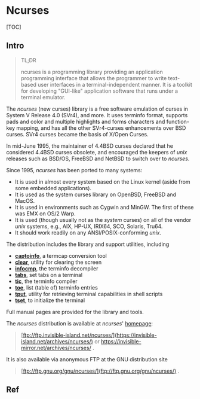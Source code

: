 # Ncurses

[TOC]



## Intro

> TL;DR
>
> ncurses is a programming library providing an application programming interface that allows the programmer to write text-based user interfaces in a terminal-independent manner. It is a toolkit for developing "GUI-like" application software that runs under a terminal emulator.

The *ncurses* (new curses) library is a free software emulation of curses in System V Release 4.0 (SVr4), and more. It uses terminfo format, supports pads and color and multiple highlights and forms characters and function-key mapping, and has all the other SVr4-curses enhancements over BSD curses. SVr4 curses became the basis of X/Open Curses.

In mid-June 1995, the maintainer of 4.4BSD curses declared that he considered 4.4BSD curses obsolete, and encouraged the keepers of *unix* releases such as BSD/OS, FreeBSD and NetBSD to switch over to *ncurses*.

Since 1995, *ncurses* has been ported to many systems:

- It is used in almost every system based on the Linux kernel (aside from some embedded applications).
- It is used as the system curses library on OpenBSD, FreeBSD and MacOS.
- It is used in environments such as Cygwin and MinGW. The first of these was EMX on OS/2 Warp.
- It is used (though usually not as the *system* curses) on all of the vendor *unix* systems, e.g., AIX, HP-UX, IRIX64, SCO, Solaris, Tru64.
- It should work readily on any ANSI/POSIX-conforming *unix*.

The distribution includes the library and support utilities, including

- [**captoinfo**](https://invisible-island.net/ncurses/man/captoinfo.1m.html), a termcap conversion tool
- [**clear**](https://invisible-island.net/ncurses/man/clear.1.html), utility for clearing the screen
- [**infocmp**](https://invisible-island.net/ncurses/man/infocmp.1m.html), the terminfo decompiler
- [**tabs**](https://invisible-island.net/ncurses/man/tabs.1.html), set tabs on a terminal
- [**tic**](https://invisible-island.net/ncurses/man/tic.1m.html), the terminfo compiler
- [**toe**](https://invisible-island.net/ncurses/man/toe.1m.html), list (table of) terminfo entries
- [**tput**](https://invisible-island.net/ncurses/man/tput.1.html), utility for retrieving terminal capabilities in shell scripts
- [**tset**](https://invisible-island.net/ncurses/man/tset.1.html), to initialize the terminal

Full manual pages are provided for the library and tools.

The *ncurses* distribution is available at *ncurses*' [homepage](https://invisible-island.net/ncurses/):

> [ftp://ftp.invisible-island.net/ncurses/](https://invisible-island.net/archives/ncurses/) or
> https://invisible-mirror.net/archives/ncurses/ .

It is also available via anonymous FTP at the GNU distribution site

> [ftp://ftp.gnu.org/gnu/ncurses/](ftp://ftp.gnu.org/gnu/ncurses/) .

## Ref